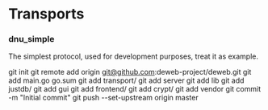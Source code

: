 # Transports

### dnu_simple

The simplest protocol, used for development purposes, treat it as example.

git init
git remote add origin git@github.com:deweb-project/deweb.git
git add main.go go.sum
git add transport/
git add server
git add lib
git add justdb/
git add gui
git add frontend/
git add crypt/
git add vendor
git commit -m "Initial commit"
git push --set-upstream origin master